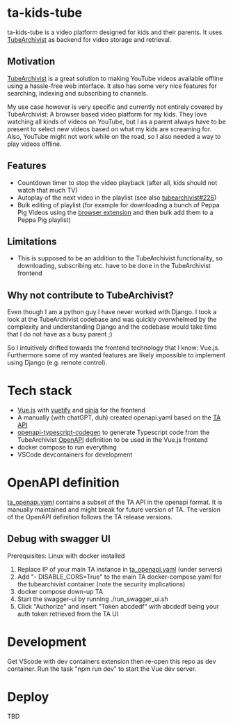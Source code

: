 # ta-kids-tube

ta-kids-tube is a video platform designed for kids and their parents. It uses [TubeArchivist](https://github.com/tubearchivist/tubearchivist) as backend for video storage and retrieval.

## Motivation

[TubeArchivist](https://github.com/tubearchivist/tubearchivist) is a great solution to making YouTube videos available offline using a hassle-free web interface. It also has some very nice features for searching, indexing and subscribing to channels. 

My use case however is very specific and currently not entirely covered by TubeArchivist: A browser based video platform for my kids. They love watching all kinds of videos on YouTube, but I as a parent always have to be present to select new videos based on what my kids are screaming for. Also, YouTube might not work while on the road, so I also needed a way to play videos offline.

## Features

- Countdown timer to stop the video playback (after all, kids should not watch that much TV)
- Autoplay of the next video in the playlist (see also [tubearchivist#226](https://github.com/tubearchivist/tubearchivist/issues/226))
- Bulk editing of playlist (for example for downloading a bunch of Peppa Pig Videos using the [browser extension](https://github.com/tubearchivist/browser-extension) and then bulk add them to a Peppa Pig playlist)

## Limitations

- This is supposed to be an addition to the TubeArchivist functionality, so downloading, subscribing etc. have to be done in the TubeArchivist frontend

## Why not contribute to TubeArchivist?

Even though I am a python guy I have never worked with Django. I took a look at the TubeArchivist codebase and was quickly overwhelmed by the complexity and understanding Django and the codebase would take time that I do not have as a busy parent ;) 

So I intuitively drifted towards the frontend technology that I know: Vue.js. Furthermore some of my wanted features are likely impossible to implement using Django (e.g. remote control).

# Tech stack

- [Vue.js](https://github.com/vuejs/core) with [vuetify](https://github.com/vuetifyjs/vuetify) and [pinia](https://github.com/vuejs/pinia) for the frontend
- A manually (with chatGPT, duh) created openapi.yaml based on the [TA API](https://docs.tubearchivist.com/api/introduction/)
- [openapi-typescript-codegen](https://github.com/ferdikoomen/openapi-typescript-codegen) to generate Typescript code from the TubeArchivist [OpenAPI](https://swagger.io/specification/) definition to be used in the Vue.js frontend
- docker compose to run everything
- VSCode devcontainers for development


# OpenAPI definition
[ta_openapi.yaml](ta_openapi.yaml) contains a subset of the TA API in the openapi format. It is manually maintained and might break for future version of TA. The version of the OpenAPI definition follows the TA release versions.

## Debug with swagger UI

Prerequisites: Linux with docker installed

1. Replace IP of your main TA instance in [ta_openapi.yaml](ta_openapi.yaml) (under servers)
2. Add "- DISABLE_CORS=True" to the main TA docker-compose.yaml for the tubearchivist container (note the security implications)
3. docker compose down-up TA
4. Start the swagger-ui by running ./run_swagger_ui.sh
5. Click "Authorize" and insert "Token abcdedf" with abcdedf being your auth token retrieved from the TA UI


# Development
Get VScode with dev containers extension then re-open this repo as dev container. 
Run the task "npm run dev" to start the Vue dev server.


# Deploy

TBD

